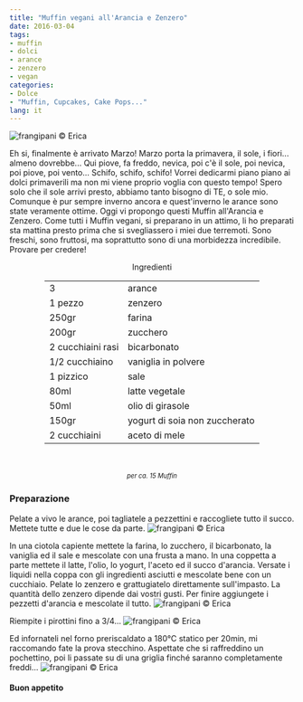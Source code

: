 ```yaml
---
title: "Muffin vegani all'Arancia e Zenzero"
date: 2016-03-04
tags:
- muffin
- dolci
- arance
- zenzero
- vegan
categories:
- Dolce
- "Muffin, Cupcakes, Cake Pops..."
lang: it
---
```

![](header.jpg "frangipani © Erica")

Eh si, finalmente è arrivato Marzo! Marzo porta la primavera, il sole, i fiori... almeno dovrebbe... Qui piove, fa freddo, nevica, poi c'è il sole, poi nevica, poi piove, poi vento... Schifo, schifo, schifo! Vorrei dedicarmi piano piano ai dolci primaverili ma non mi viene proprio voglia con questo tempo! Spero solo che il sole arrivi presto, abbiamo tanto bisogno di TE, o sole mio. Comunque è pur sempre inverno ancora e quest'inverno le arance sono state veramente ottime. Oggi vi propongo questi Muffin all'Arancia e Zenzero. Come tutti i Muffin vegani, si preparano in un attimo, li ho preparati sta mattina presto prima che si svegliassero i miei due terremoti. Sono freschi, sono fruttosi, ma soprattutto sono di una morbidezza incredibile. Provare per credere!

<div id="wrapper" style="text-align: center">
  <div id="yourdiv" style="display: inline-block;">
	<div class="ingredients">
	  <div class="ingredients-title">Ingredienti</div>
	  <table>
	    <tbody>
	      </tr>
	      <tr>
	        <td>3</td>
	        <td>arance</td>
	      </tr>
	      <tr>
	        <td>1 pezzo</td>
	        <td>zenzero</td>
	      </tr>
	      <tr>
	        <td>250gr</td>
	        <td>farina</td>
	      </tr>
	      <tr>
	        <td>200gr</td>
	        <td>zucchero</td>
	      </tr>
	      <tr>
	        <td>2 cucchiaini rasi</td>
	        <td>bicarbonato</td>
	      </tr>
	      <tr>
	      	<td>1/2 cucchiaino</td>
	        <td>vaniglia in polvere</td>
	      </tr>
	      <tr>
	        <td>1 pizzico</td>
	        <td>sale</td>
	      </tr>
	      <tr>
	        <td>80ml</td>
	        <td>latte vegetale</td>
	      </tr>
	      <tr>
	        <td>50ml</td>
	        <td>olio di girasole</td>
	      </tr>
	      <tr>
	        <td>150gr</td>
	        <td>yogurt di soia non zuccherato</td>
	      </tr>
	      <tr>
	        <td>2 cucchiaini</td>
	        <td>aceto di mele</td>   
	      </tr>
	    </tbody>
	  </table>
	  <br></br>
	  <i class="pull-right" style="font-size: 80%;">per ca. 15 Muffin</i>
	</div>
  </div>
</div>


<h3>
  <font color="grey">
    <i class="fa fa-cogs"></i>
  </font> Preparazione
</h3>

Pelate a vivo le arance, poi tagliatele a pezzettini e raccogliete tutto il succo. Mettete tutte e due le cose da parte.
![](arance.jpg "frangipani © Erica")

In una ciotola capiente mettete la farina, lo zucchero, il bicarbonato, la vaniglia ed il sale e mescolate con una frusta a mano. In una coppetta a parte mettete il latte, l'olio, lo yogurt, l'aceto ed il succo d'arancia. Versate i liquidi nella coppa con gli ingredienti asciutti e mescolate bene con un cucchiaio. Pelate lo zenzero e grattugiatelo direttamente sull'impasto. La quantità dello zenzero dipende dai vostri gusti. Per finire aggiungete i pezzetti d'arancia e mescolate il tutto.
![](impasto.jpg "frangipani © Erica")

Riempite i pirottini fino a 3/4...
![](teglia.jpg "frangipani © Erica")

Ed infornateli nel forno preriscaldato a 180°C statico per 20min, mi raccomando fate la prova stecchino. Aspettate che si raffreddino un pochettino, poi li passate su di una griglia finché saranno completamente freddi...
![](risultato.jpg "frangipani © Erica")


<h4>Buon appetito
  <font color="red">
    <i class="fa fa-smile-o"></i>
  </font>
</h4>
